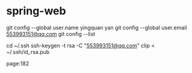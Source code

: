 spring-web
==========

git config --global user.name yingquan yan
git config --global user.email 553993151@qq.com
git config --list

cd ~/.ssh
ssh-keygen -t rsa -C "553993151@qq.com"
clip < ~/.ssh/id_rsa.pub

page:182